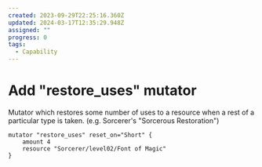 ```yaml
---
created: 2023-09-29T22:25:16.360Z
updated: 2024-03-17T12:35:29.948Z
assigned: ""
progress: 0
tags:
  - Capability
---
```


# Add "restore_uses" mutator

Mutator which restores some number of uses to a resource when a rest of a particular type is taken. (e.g. Sorcerer's "Sorcerous Restoration")
```
mutator "restore_uses" reset_on="Short" {
	amount 4
	resource "Sorcerer/level02/Font of Magic"
}
```
